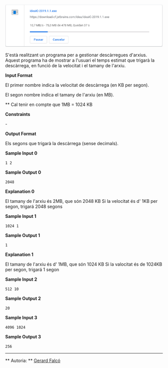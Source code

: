 ![image](1555864526-a951892bed-Sinttulo.png)

S'està realitzant un programa per a gestionar descàrregues d'arxius.
Aquest programa ha de mostrar a l'usuari el temps estimat que trigarà la
descàrrega, en funció de la velocitat i el tamany de l'arxiu.

**Input Format**

El primer nombre  indica la velocitat de descàrrega (en KB per segon).

El segon nombre  indica el tamany de l'arxiu (en MB).

\*\* Cal tenir en compte que 1MB = 1024 KB

**Constraints**

\-

**Output Format**

Els segons que trigarà la descàrrega (sense decimals).

**Sample Input 0**

    1 2

**Sample Output 0**

    2048

**Explanation 0**

El tamany de l'arxiu és 2MB, que són 2048 KB Si la velocitat és d' 1KB
per segon, trigará 2048 segons

**Sample Input 1**

    1024 1

**Sample Output 1**

``` 
1
```

**Explanation 1**

El tamany de l'arxiu és d' 1MB, que són 1024 KB Si la valocitat és de
1024KB per segon, trigará 1 segon

**Sample Input 2**

    512 10

**Sample Output 2**

``` 
20
```

**Sample Input 3**

    4096 1024

**Sample Output 3**

    256

----------

** Autoria: **
[Gerard Falcó](https://github.com/gerardfp)

